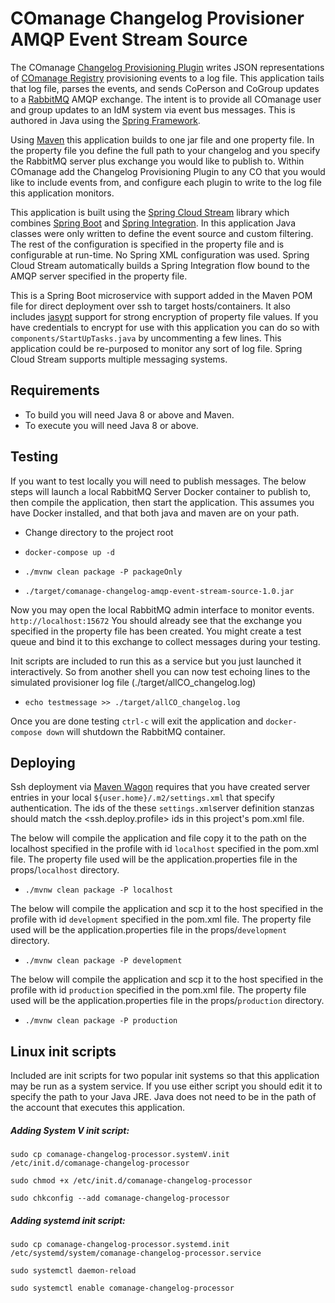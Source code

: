 # COmanage Changelog Provisioner AMQP Event Stream Source

  The COmanage [Changelog Provisioning Plugin](https://spaces.at.internet2.edu/display/COmanage/Changelog+Provisioning+Plugin) 
  writes JSON representations of [COmanage Registry](https://www.internet2.edu/products-services/trust-identity/comanage/) 
  provisioning events to a log file.  This application tails that log file, parses the events, and sends  CoPerson and 
  CoGroup updates to a [RabbitMQ](https://www.rabbitmq.com/) AMQP exchange.  The intent is to provide all COmanage user 
  and group updates  to an IdM system via event bus messages.  This is authored in Java using the 
  [Spring Framework](https://spring.io/projects/spring-framework).

  Using [Maven](https://maven.apache.org/) this application builds to one jar file and one property file.  In the 
  property file you define the full path to your changelog and you specify the RabbitMQ server plus exchange you would 
  like to publish to.  Within COmanage add the Changelog Provisioning Plugin to any CO that you would like to include 
  events from, and configure each plugin to write to the log file this application monitors. 
  
  This application is built using the [Spring Cloud Stream](https://spring.io/projects/spring-cloud-stream) library 
  which combines [Spring Boot](https://spring.io/projects/spring-boot) and 
  [Spring Integration](https://spring.io/projects/spring-integration).  In this application Java classes were only 
  written to define the event source and custom filtering.  The rest of the configuration is specified in the property 
  file and is configurable at run-time.  No Spring XML configuration was used.  Spring Cloud Stream automatically builds 
  a Spring Integration flow bound to the AMQP server specified in the property file.
 
This is a Spring Boot microservice with support added in the Maven POM file for direct deployment over ssh to target 
hosts/containers.  It also includes [jasypt](http://www.jasypt.org/features.html) support for strong encryption of
property file values.  If you have credentials to encrypt for use with this application you can do so with 
`components/StartUpTasks.java` by uncommenting a few lines. This application could be re-purposed to monitor any sort of
 log file.  Spring Cloud Stream supports multiple messaging systems.

## Requirements

* To build you will need Java 8 or above and Maven.
* To execute you will need Java 8 or above.

## Testing

If you want to test locally you will need to publish messages.  The below steps will launch a local RabbitMQ Server Docker container to publish to, then compile the application, then 
start the application.  This assumes you have Docker installed, and that both java and maven are on your path.

* Change directory to the project root
* `docker-compose up -d`

* `./mvnw clean package -P packageOnly`

* `./target/comanage-changelog-amqp-event-stream-source-1.0.jar`

Now you may open the local RabbitMQ admin interface to monitor events. `http://localhost:15672` You should already see 
that the exchange you specified in the property file has been created.  You might create a test queue and bind it to this 
exchange to collect messages during your testing.

Init scripts are included to run this as a service but you just launched it interactively.  So from another shell you 
can now test echoing lines to the simulated provisioner log file (./target/allCO_changelog.log)
* `echo testmessage >> ./target/allCO_changelog.log`

Once you are done testing `ctrl-c` will exit the application and `docker-compose down` will shutdown the RabbitMQ 
container.

## Deploying

Ssh deployment via [Maven Wagon](https://maven.apache.org/wagon/index.html) requires that you have created server entries in
your local `${user.home}/.m2/settings.xml` that specify authentication.  The ids of the these `settings.xml`server 
definition stanzas should match the <ssh.deploy.profile> ids in this project's pom.xml file.
  
The below will compile the application and file copy it to the path on the localhost specified in the profile with id 
`localhost` specified in the pom.xml file.  The property file used will be the application.properties file in the 
props/`localhost` directory.
* `./mvnw clean package -P localhost`

The below will compile the application and scp it to the host specified in the profile with id 
`development` specified in the pom.xml file.  The property file used will be the application.properties file in the 
props/`development` directory.
* `./mvnw clean package -P development`

The below will compile the application and scp it to the host specified in the profile with id 
`production` specified in the pom.xml file.  The property file used will be the application.properties file in the 
props/`production` directory.
* `./mvnw clean package -P production`

## Linux init scripts

  Included are init scripts for two popular init systems so that this application may be run as a system service.  If 
  you use either script you should edit it to specify the path to your Java JRE.  Java does not need to be in the path 
  of the account that executes this application.

##### Adding System V init script:

`sudo cp comanage-changelog-processor.systemV.init /etc/init.d/comanage-changelog-processor`

`sudo chmod +x /etc/init.d/comanage-changelog-processor`

`sudo chkconfig --add comanage-changelog-processor`

##### Adding systemd init script:

`sudo cp comanage-changelog-processor.systemd.init /etc/systemd/system/comanage-changelog-processor.service`

`sudo systemctl daemon-reload`

`sudo systemctl enable comanage-changelog-processor`
